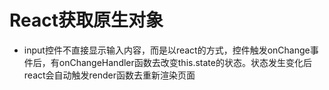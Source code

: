 # React获取原生对象

- input控件不直接显示输入内容，而是以react的方式，控件触发onChange事件后，有onChangeHandler函数去改变this.state的状态。状态发生变化后react会自动触发render函数去重新渲染页面
